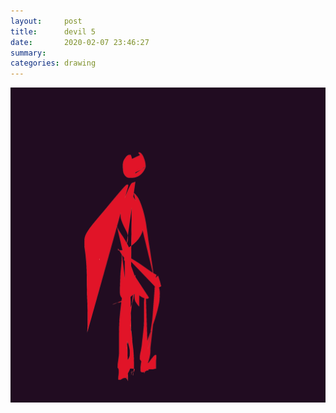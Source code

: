 ```yaml
---
layout:     post
title:      devil 5
date:       2020-02-07 23:46:27
summary:    
categories: drawing
---
```

![devil 5](/images/diary/devil-5.png ".")
